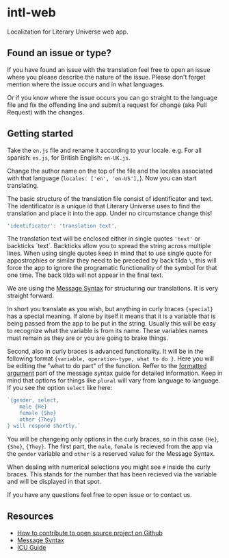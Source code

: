 # intl-web
Localization for Literary Universe web app.

## Found an issue or type?

If you have found an issue with the translation feel free to open an issue where you please describe the nature of the issue. Please don't forget mention where the issue occurs and in what languages.

Or if you know where the issue occurs you can go straight to the language file and fix the offending line and submit a request for change (aka Pull Request) with the changes.

## Getting started

Take the `en.js` file and rename it according to your locale. e.g. For all spanish: `es.js`, for British English: `en-UK.js`.

Change the author name on the top of the file and the locales associated with that language (`locales: ['en', 'en-US'],`). Now you can start translating.

The basic structure of the translation file consist of identificator and text. The identificator is a unique id that Literary Universe uses to find the translation and place it into the app. Under no circumstance change this!

```js
'identificator': 'translation text',
```

The translation text will be enclosed either in single quotes `'text'` or backticks \`text\`. Backticks allow you to spread the string across multiple lines. When using single quotes keep in mind that to use single quote for appostrophies or similar they need to be preceded by back tilda `\`, this will force the app to ignore the programatic functionality of the symbol for that one time. The back tilda will not appear in the final text.  

We are using the [Message Syntax](http://formatjs.io/guides/message-syntax/) for structuring our translations. It is very straight forward.

In short you translate as you wish, but anything in curly braces `{special}` has a special meaning. If alone by itself it means that it is a variable that is being passed from the app to be put in the string. Usually this will be easy to recognize what the variable is from its name. These variables names must remain as they are or you are going to brake things.

Second, also in curly braces is advanced functionality. It will be in the following format `{variable, operation-type, what to do }`. Here you will be editing the "what to do part" of the function. Reffer to the [formatted argument](http://formatjs.io/guides/message-syntax/#formatted-argument) part of the message syntax guide for detailed information. Keep in mind that options for things like `plural` will vary from language to language. If you see the option `select` like here:

```js
`{gender, select,
    male {He}
    female {She}
    other {They}
} will respond shortly.`
```

You will be changeing only options in the curly braces, so in this case `{He}`, `{She}`, `{They}`. The first part, the `male`, `female` is recieved from the app via the `gender` variable and `other` is a reserved value for the Message Syntax.

When dealing with numerical selections you might see `#` inside the curly braces. This stands for the number that has been recieved via the variable and will be displayed in that spot.  

If you have any questions feel free to open issue or to contact us.

## Resources

* [How to contribute to open source project on Github](http://blog.davidecoppola.com/2016/11/howto-contribute-to-open-source-project-on-github/)
* [Message Syntax](http://formatjs.io/guides/message-syntax/)
* [ICU Guide](http://userguide.icu-project.org/formatparse/messages)